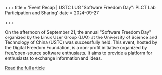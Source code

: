 +++
title = 'Event Recap | USTC LUG "Software Freedom Day": PLCT Lab Participation and Sharing'
date = 2024-09-27

+++

On the afternoon of September 21, the annual "Software Freedom Day" organized by the Linux User Group (LUG) at the University of Science and Technology of China (USTC) was successfully held. This event, hosted by the Digital Freedom Foundation, is a non-profit initiative organized by free/open-source software enthusiasts. It aims to provide a platform for enthusiasts to exchange information and ideas.

[Read the full article](https://mp.weixin.qq.com/s/fXPGbKcUUn7OMiUXrHGDnw)







